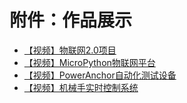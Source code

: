 # 附件：作品展示
* [【视频】物联网2.0项目](https://v.youku.com/v_show/id_XNDA2Nzg5NTg4NA==.html?spm=a2hzp.8244740.0.0)
* [【视频】MicroPython物联网平台](https://v.qq.com/x/page/z0644pvtwx0.html)
* [【视频】PowerAnchor自动化测试设备](https://v.youku.com/v_show/id_XNDA1OTg5ODE2NA==.html?spm=a2hzp.8244740.0.0)
* [【视频】机械手实时控制系统](https://www.bilibili.com/video/BV18A411N7bL)
